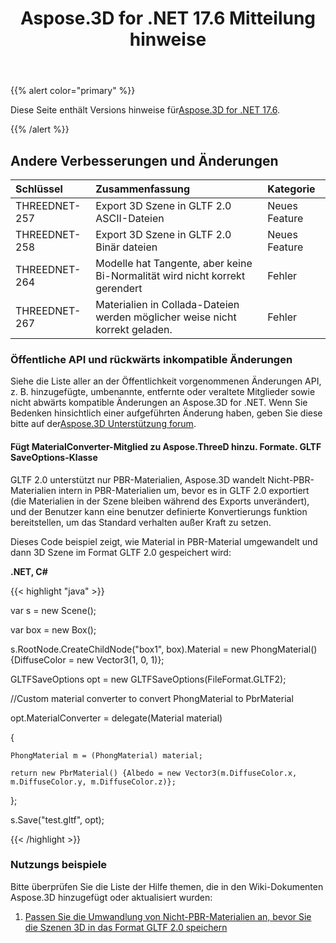 ﻿---
title: Aspose.3D for .NET 17.6 Mitteilung hinweise
type: docs
weight: 70
url: /de/net/aspose-3d-for-net-17-6-release-notes/
---
{{% alert color="primary" %}} 

Diese Seite enthält Versions hinweise für[Aspose.3D for .NET 17.6](https://www.nuget.org/packages/Aspose.3D/17.6.0).

{{% /alert %}} 
## **Andere Verbesserungen und Änderungen**

|**Schlüssel**|**Zusammenfassung**|**Kategorie**|
|:- |:- |:- |
|THREEDNET-257|Export 3D Szene in GLTF 2.0 ASCII-Dateien|Neues Feature|
|THREEDNET-258|Export 3D Szene in GLTF 2.0 Binär dateien|Neues Feature|
|THREEDNET-264|Modelle hat Tangente, aber keine Bi-Normalität wird nicht korrekt gerendert|Fehler|
|THREEDNET-267|Materialien in Collada-Dateien werden möglicher weise nicht korrekt geladen.|Fehler|
### **Öffentliche API und rückwärts inkompatible Änderungen**
Siehe die Liste aller an der Öffentlichkeit vorgenommenen Änderungen API, z. B. hinzugefügte, umbenannte, entfernte oder veraltete Mitglieder sowie nicht abwärts kompatible Änderungen an Aspose.3D for .NET. Wenn Sie Bedenken hinsichtlich einer aufgeführten Änderung haben, geben Sie diese bitte auf der[Aspose.3D Unterstützung forum](https://forum.aspose.com/c/3d/18).
#### **Fügt MaterialConverter-Mitglied zu Aspose.ThreeD hinzu. Formate. GLTF SaveOptions-Klasse**
GLTF 2.0 unterstützt nur PBR-Materialien, Aspose.3D wandelt Nicht-PBR-Materialien intern in PBR-Materialien um, bevor es in GLTF 2.0 exportiert (die Materialien in der Szene bleiben während des Exports unverändert), und der Benutzer kann eine benutzer definierte Konvertierungs funktion bereitstellen, um das Standard verhalten außer Kraft zu setzen.

Dieses Code beispiel zeigt, wie Material in PBR-Material umgewandelt und dann 3D Szene im Format GLTF 2.0 gespeichert wird:

**.NET, C#**

{{< highlight "java" >}}

 var s = new Scene();

var box = new Box();

s.RootNode.CreateChildNode("box1", box).Material = new PhongMaterial() {DiffuseColor = new Vector3(1, 0, 1)};

GLTFSaveOptions opt = new GLTFSaveOptions(FileFormat.GLTF2);

//Custom material converter to convert PhongMaterial to PbrMaterial

opt.MaterialConverter = delegate(Material material)

{

    PhongMaterial m = (PhongMaterial) material;

    return new PbrMaterial() {Albedo = new Vector3(m.DiffuseColor.x, m.DiffuseColor.y, m.DiffuseColor.z)};

};

s.Save("test.gltf", opt);

{{< /highlight >}}
### **Nutzungs beispiele**
Bitte überprüfen Sie die Liste der Hilfe themen, die in den Wiki-Dokumenten Aspose.3D hinzugefügt oder aktualisiert wurden:

1. [Passen Sie die Umwandlung von Nicht-PBR-Materialien an, bevor Sie die Szenen 3D in das Format GLTF 2.0 speichern](/3d/de/net/customize-non-pbr-to-pbr-materials-conversion-before-saving-3d-scenes-to-gltf-2-0-format/)
